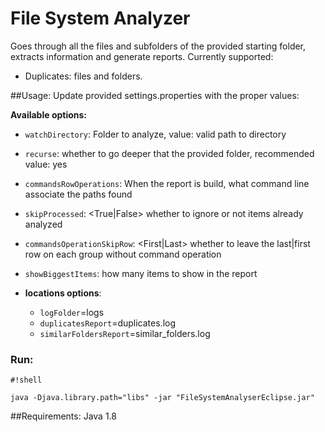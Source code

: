 # File System Analyzer
Goes through all the files and subfolders of the provided starting folder, extracts information and generate reports. 
Currently supported:
+ Duplicates: files and folders.

##Usage:
Update provided settings.properties with the proper values:

**Available options:**

* `watchDirectory`: Folder to analyze, value: valid path to directory
* `recurse`: whether to go deeper that the provided folder, recommended value: yes
* `commandsRowOperations`: When the report is build, what command line associate the paths found
* `skipProcessed`: <True|False> whether to ignore or not items already analyzed
* `commandsOperationSkipRow`: <First|Last> whether to leave the last|first row on each group without command operation
* `showBiggestItems`: <integer> how many items to show in the report
* **locations options**:

    + `logFolder`=logs
    + `duplicatesReport`=duplicates.log
    + `similarFoldersReport`=similar_folders.log


### Run:

```
#!shell

java -Djava.library.path="libs" -jar "FileSystemAnalyserEclipse.jar" 

```


##Requirements:
Java 1.8
